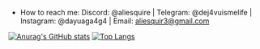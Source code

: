 -  How to reach me: Discord: @aliesquire | Telegram: @dej4vuismelife | Instagram: @dayuaga4g4 | Email: aliesquir3@gmail.com
  <!-- Markdown -->
[![Anurag's GitHub stats](https://github-readme-stats.vercel.app/api?username=AGA4G4&theme=transparent&show_icons=true&hide_title=true&card_width=300px)](https://github.com/AGA4G4/github-readme-stats) [![Top Langs](https://github-readme-stats.vercel.app/api/top-langs/?username=AGA4G4&theme=transparent&hide=Dockerfile&show_icons=true&card_width=300px&hide_title=true)](https://github.com/anuraghazra/github-readme-stats)  

<!---
AGA4G4/AGA4G4 is a ✨ special ✨ repository because its `README.md` (this file) appears on your GitHub profile.
You can click the Preview link to take a look at your changes.
--->

